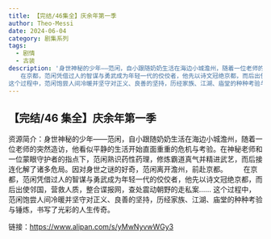 ```yaml
---
title: 【完结/46集全】庆余年第一季
author: Theo-Messi
date: 2024-06-04
category: 剧集系列
tags:
  - 剧情
  - 古装
description: '身世神秘的少年——范闲，自小跟随奶奶生活在海边小城澹州，随着一位老师的突然造访，他看似平静的生活开始直面重重的危机与考验。在神秘老师和一位蒙眼守护者的指点下，范闲熟识药性药理，修炼霸道真气并精进武艺，而后接连化解了诸多危局。因对身世之谜的好奇，范闲离开澹州，前赴京都。
　　在京都，范闲凭借过人的智谋与勇武成为年轻一代的佼佼者，他先以诗文冠绝京都，而后出使邻国，营救人质，整合谍报网，查处震动朝野的走私案……
这个过程中，范闲饱尝人间冷暖并坚守对正义、良善的坚持，历经家族、江湖、庙堂的种种考验与锤炼，书写了光彩的人生传奇。'
---
```


## 【完结/46 集全】庆余年第一季

资源简介：身世神秘的少年——范闲，自小跟随奶奶生活在海边小城澹州，随着一位老师的突然造访，他看似平静的生活开始直面重重的危机与考验。在神秘老师和一位蒙眼守护者的指点下，范闲熟识药性药理，修炼霸道真气并精进武艺，而后接连化解了诸多危局。因对身世之谜的好奇，范闲离开澹州，前赴京都。
　　在京都，范闲凭借过人的智谋与勇武成为年轻一代的佼佼者，他先以诗文冠绝京都，而后出使邻国，营救人质，整合谍报网，查处震动朝野的走私案……
这个过程中，范闲饱尝人间冷暖并坚守对正义、良善的坚持，历经家族、江湖、庙堂的种种考验与锤炼，书写了光彩的人生传奇。

链接：https://www.alipan.com/s/yMwNyvwWGy3
